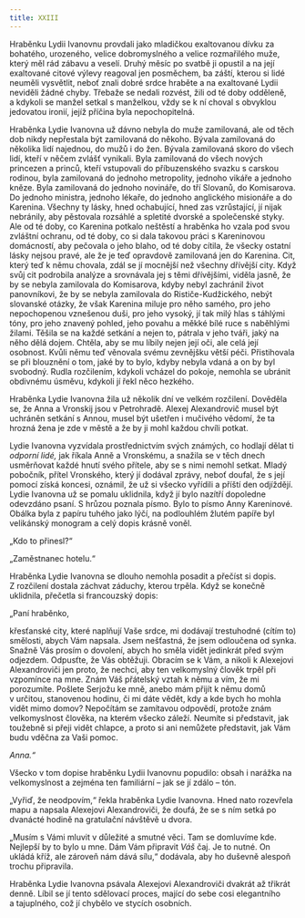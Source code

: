 ```yaml
---
title: XXIII
---
```


Hraběnku Lydii Ivanovnu provdali jako mladičkou exaltovanou dívku za bohatého, urozeného, velice dobromyslného a velice rozmařilého muže, který měl rád zábavu a veselí. Druhý měsíc po svatbě ji opustil a na její exaltované citové výlevy reagoval jen posměchem, ba záští, kterou si lidé neuměli vysvětlit, neboť znali dobré srdce hraběte a na exaltované Lydii neviděli žádné chyby. Třebaže se nedali rozvést, žili od té doby odděleně, a kdykoli se manžel setkal s manželkou, vždy se k ní choval s obvyklou jedovatou ironií, jejíž příčina byla nepochopitelná.

Hraběnka Lydie Ivanovna už dávno nebyla do muže zamilovaná, ale od těch dob nikdy nepřestala být zamilovaná do někoho. Bývala zamilovaná do několika lidí najednou, do mužů i do žen. Bývala zamilovaná skoro do všech lidí, kteří v něčem zvlášť vynikali. Byla zamilovaná do všech nových princezen a princů, kteří vstupovali do příbuzenského svazku s carskou rodinou, byla zamilovaná do jednoho metropolity, jednoho vikáře a jednoho kněze. Byla zamilovaná do jednoho novináře, do tří Slovanů, do Komisarova. Do jednoho ministra, jednoho lékaře, do jednoho anglického misionáře a do Karenina. Všechny ty lásky, hned ochabující, hned zas vzrůstající, jí nijak nebránily, aby pěstovala rozsáhlé a spletité dvorské a společenské styky. Ale od té doby, co Karenina potkalo neštěstí a hraběnka ho vzala pod svou zvláštní ochranu, od té doby, co si dala takovou práci s Kareninovou domácností, aby pečovala o jeho blaho, od té doby cítila, že všecky ostatní lásky nejsou pravé, ale že je teď opravdově zamilovaná jen do Karenina. Cit, který teď k němu chovala, zdál se jí mocnější než všechny dřívější city. Když svůj cit podrobila analýze a srovnávala jej s těmi dřívějšími, viděla jasně, že by se nebyla zamilovala do Komisarova, kdyby nebyl zachránil život panovníkovi, že by se nebyla zamilovala do Rističe-Kudžického, nebýt slovanské otázky, že však Karenina miluje pro něho samého, pro jeho nepochopenou vznešenou duši, pro jeho vysoký, jí tak milý hlas s táhlými tóny, pro jeho znavený pohled, jeho povahu a měkké bílé ruce s naběhlými žilami. Těšila se na každé setkání a nejen to, pátrala v jeho tváři, jaký na něho dělá dojem. Chtěla, aby se mu líbily nejen její oči, ale celá její osobnost. Kvůli němu teď věnovala svému zevnějšku větší péči. Přistihovala se při blouznění o tom, jaké by to bylo, kdyby nebyla vdaná a on by byl svobodný. Rudla rozčilením, kdykoli vcházel do pokoje, nemohla se ubránit obdivnému úsměvu, kdykoli jí řekl něco hezkého.

Hraběnka Lydie Ivanovna žila už několik dní ve velkém rozčilení. Dověděla se, že Anna a Vronskij jsou v Petrohradě. Alexej Alexandrovič musel být uchráněn setkání s Annou, musel být ušetřen i mučivého vědomí, že ta hrozná žena je zde v městě a že by ji mohl každou chvíli potkat.

Lydie Ivanovna vyzvídala prostřednictvím svých známých, co hodlají dělat ti _odporní lidé,_ jak říkala Anně a Vronskému, a snažila se v těch dnech usměrňovat každé hnutí svého přítele, aby se s nimi nemohl setkat. Mladý pobočník, přítel Vronského, který jí dodával zprávy, neboť doufal, že s její pomocí získá koncesi, oznámil, že už si všecko vyřídili a příští den odjíždějí. Lydie Ivanovna už se pomalu uklidnila, když jí bylo nazítří dopoledne odevzdáno psaní. S hrůzou poznala písmo. Bylo to písmo Anny Kareninové. Obálka byla z papíru tuhého jako lýčí, na podlouhlém žlutém papíře byl velikánský monogram a celý dopis krásně voněl.

„Kdo to přinesl?“

„Zaměstnanec hotelu.“

Hraběnka Lydie Ivanovna se dlouho nemohla posadit a přečíst si dopis. Z rozčilení dostala záchvat záduchy, kterou trpěla. Když se konečně uklidnila, přečetla si francouzský dopis:

  

„Paní hraběnko,

křesťanské city, které naplňují Vaše srdce, mi dodávají trestuhodné (cítím to) smělosti, abych Vám napsala. Jsem nešťastná, že jsem odloučena od synka. Snažně Vás prosím o dovolení, abych ho směla vidět jedinkrát před svým odjezdem. Odpusťte, že Vás obtěžuji. Obracím se k Vám, a nikoli k Alexejovi Alexandroviči jen proto, že nechci, aby ten velkomyslný člověk trpěl při vzpomínce na mne. Znám Váš přátelský vztah k němu a vím, že mi porozumíte. Pošlete Serjožu ke mně, anebo mám přijít k němu domů v určitou, stanovenou hodinu, či mi dáte vědět, kdy a kde bych ho mohla vidět mimo domov? Nepočítám se zamítavou odpovědí, protože znám velkomyslnost člověka, na kterém všecko záleží. Neumíte si představit, jak toužebně si přeji vidět chlapce, a proto si ani nemůžete představit, jak Vám budu vděčna za Vaši pomoc.

_Anna.“_

Všecko v tom dopise hraběnku Lydii Ivanovnu popudilo: obsah i narážka na velkomyslnost a zejména ten familiární – jak se jí zdálo – tón.

„Vyřiď, že neodpovím,“ řekla hraběnka Lydie Ivanovna. Hned nato rozevřela mapu a napsala Alexejovi Alexandroviči, že doufá, že se s ním setká po dvanácté hodině na gratulační návštěvě u dvora.

„Musím s Vámi mluvit v důležité a smutné věci. Tam se domluvíme kde. Nejlepší by to bylo u mne. Dám Vám připravit _Váš_ čaj. Je to nutné. On ukládá kříž, ale zároveň nám dává sílu,“ dodávala, aby ho duševně alespoň trochu připravila.

Hraběnka Lydie Ivanovna psávala Alexejovi Alexandroviči dvakrát až třikrát denně. Líbil se jí tento sdělovací proces, mající do sebe cosi elegantního a tajuplného, což jí chybělo ve stycích osobních.
